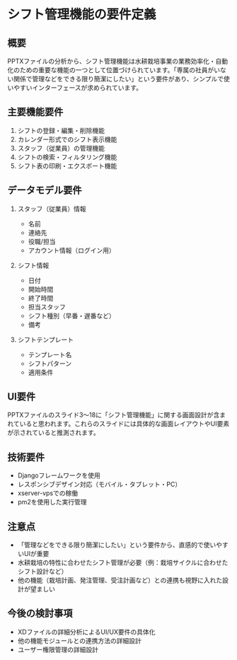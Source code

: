 # シフト管理機能の要件定義

## 概要
PPTXファイルの分析から、シフト管理機能は水耕栽培事業の業務効率化・自動化のための重要な機能の一つとして位置づけられています。「専属の社員がいない関係で管理などをできる限り簡潔にしたい」という要件があり、シンプルで使いやすいインターフェースが求められています。

## 主要機能要件
1. シフトの登録・編集・削除機能
2. カレンダー形式でのシフト表示機能
3. スタッフ（従業員）の管理機能
4. シフトの検索・フィルタリング機能
5. シフト表の印刷・エクスポート機能

## データモデル要件
1. スタッフ（従業員）情報
   - 名前
   - 連絡先
   - 役職/担当
   - アカウント情報（ログイン用）

2. シフト情報
   - 日付
   - 開始時間
   - 終了時間
   - 担当スタッフ
   - シフト種別（早番・遅番など）
   - 備考

3. シフトテンプレート
   - テンプレート名
   - シフトパターン
   - 適用条件

## UI要件
PPTXファイルのスライド3〜18に「シフト管理機能」に関する画面設計が含まれていると思われます。これらのスライドには具体的な画面レイアウトやUI要素が示されていると推測されます。

## 技術要件
- Djangoフレームワークを使用
- レスポンシブデザイン対応（モバイル・タブレット・PC）
- xserver-vpsでの稼働
- pm2を使用した実行管理

## 注意点
- 「管理などをできる限り簡潔にしたい」という要件から、直感的で使いやすいUIが重要
- 水耕栽培の特性に合わせたシフト管理が必要（例：栽培サイクルに合わせたシフト設計など）
- 他の機能（栽培計画、発注管理、受注計画など）との連携も視野に入れた設計が望ましい

## 今後の検討事項
- XDファイルの詳細分析によるUI/UX要件の具体化
- 他の機能モジュールとの連携方法の詳細設計
- ユーザー権限管理の詳細設計

